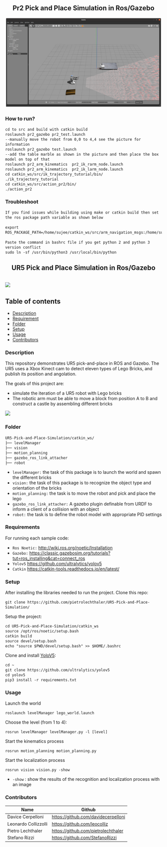 <p align="center">
  <h2 align="center">Pr2 Pick and Place Simulation in Ros/Gazebo</h2>
</p>

<img src="pr2.png">

### How to run?
```
cd to src and build with catkin build
roslaunch pr2_gazebo pr2_test.launch
--manually move the robot from 0,0 to 4,4 see the picture for information 
roslaunch pr2_gazebo test.launch
--add the table marble as shown in the picture and then place the box model on top of that
roslaunch pr2_arm_kinematics  pr2_ik_rarm_node.launch
roslaunch pr2_arm_kinematics  pr2_ik_larm_node.launch
cd catkin_ws/src/ik_trajectory_tutorial/bin/
./ik_trajectory_tutorial
cd catkin_ws/src/action_pr2/bin/
./action_pr2
```
### Troubleshoot
```
If you find issues while building using make or catkin build then set the ros package path variable as shown below

export ROS_PACKAGE_PATH=/home/sujee/catkin_ws/src/arm_navigation_msgs:/home/sujee/catkin_ws/src/ros_control/controller_manager_msgs:/home/sujee/catkin_ws/src/convex_decomposition:/home/sujee/catkin_ws/src/gazebo_ros_pkgs/gazebo_dev:/home/sujee/catkin_ws/src/gazebo_ros_pkgs/gazebo_msgs:/home/sujee/catkin_ws/src/gazebo_ros_pkgs/gazebo_ros:/home/sujee/catkin_ws/src/gazebo_ros_pkgs/gazebo_plugins:/home/sujee/catkin_ws/src/gazebo_ros_pkgs/gazebo_ros_pkgs:/home/sujee/catkin_ws/src/ros_control/hardware_interface:/home/sujee/catkin_ws/src/ros_control/combined_robot_hw:/home/sujee/catkin_ws/src/ros_control/controller_interface:/home/sujee/catkin_ws/src/ros_control/controller_manager:/home/sujee/catkin_ws/src/ros_control/controller_manager_tests:/home/sujee/catkin_ws/src/ros_control/combined_robot_hw_tests:/home/sujee/catkin_ws/src/ivcon:/home/sujee/catkin_ws/src/ros_control/joint_limits_interface:/home/sujee/catkin_ws/src/kinematics_msgs:/home/sujee/catkin_ws/src/pr2_kinematics/pr2_arm_kinematics:/home/sujee/catkin_ws/src/pr2_common/pr2_common:/home/sujee/catkin_ws/src/pr2_simulator/pr2_controller_configuration_gazebo:/home/sujee/catkin_ws/src/pr2_common/pr2_dashboard_aggregator:/home/sujee/catkin_ws/src/pr2_common/pr2_description:/home/sujee/catkin_ws/src/pr2_mechanism/pr2_hardware_interface:/home/sujee/catkin_ws/src/pr2_kinematics/pr2_kinematics:/home/sujee/catkin_ws/src/pr2_common/pr2_machine:/home/sujee/catkin_ws/src/pr2_mechanism/pr2_mechanism:/home/sujee/catkin_ws/src/pr2_mechanism/pr2_mechanism_model:/home/sujee/catkin_ws/src/pr2_mechanism/pr2_controller_interface:/home/sujee/catkin_ws/src/pr2_mechanism_msgs:/home/sujee/catkin_ws/src/pr2_mechanism/pr2_mechanism_diagnostics:/home/sujee/catkin_ws/src/pr2_mechanism/pr2_controller_manager:/home/sujee/catkin_ws/src/pr2_common/pr2_msgs:/home/sujee/catkin_ws/src/pr2_simulator/pr2_gazebo_plugins:/home/sujee/catkin_ws/src/pr2_simulator/pr2_gazebo:/home/sujee/catkin_ws/src/pr2_simulator/pr2_simulator:/home/sujee/catkin_ws/src/robot_pose_ekf:/home/sujee/catkin_ws/src/ros_control/ros_control:/home/sujee/catkin_ws/src/ros_control/rqt_controller_manager:/home/sujee/catkin_ws/src/ros_control/transmission_interface:/home/sujee/catkin_ws/src/gazebo_ros_pkgs/gazebo_ros_control:/home/sujee/ws_moveit/src/moveit_tutorials:/home/sujee/ws_moveit/src/panda_moveit_config:/opt/ros/noetic/share:/home/sujee/catkin_ws/src/ik_trajectory_tutorial:/home/sujee/catkin_ws/src/simple_gripper:/home/sujee/catkin_ws/src/pr2_moveit_config:/home/sujee/catkin_ws/src/drive_base_tutorial:/home/sujee/catkin_ws/src/action_pr2:/home/sujee/catkin_ws/src/euro_pallet

Paste the command in bashrc file if you get python 2 and python 3 version conflict
sudo ln -sf /usr/bin/python3 /usr/local/bin/python
```
<p align="center">
  <h2 align="center">UR5 Pick and Place Simulation in Ros/Gazebo</h2>

  
</p>
<br>

<img src="https://github.com/pietrolechthaler/UR5-Pick-and-Place-Simulation/blob/main/main.png">

## Table of contents
- [Description](#description)
- [Requirement](#requirements)
- [Folder](#folder)
- [Setup](#setup)
- [Usage](#usage)
- [Contributors](#contributors)

### Description
This repository demonstrates UR5 pick-and-place in ROS and Gazebo. The UR5 uses a Xbox Kinect cam to detect eleven types of Lego Bricks, and publish its position and angolation. 

The goals of this project are:
- simulate the iteration of a UR5 robot with Lego bricks
- The robotic arm must be able to move a block from position A to B and construct a castle by assembling different bricks

<img src="https://github.com/pietrolechthaler/UR5-Pick-and-Place-Simulation/blob/main/intro.gif">

### Folder
```
UR5-Pick-and-Place-Simulation/catkin_ws/
├── levelManager
├── vision
├── motion_planning
├── gazebo_ros_link_attacher
├── robot
```
- `levelManager:` the task of this package is to launch the world and spawn the different bricks
- `vision:` the task of this package is to recognize the object type and orientation of the bricks
- `motion_planning:` the task is to move the robot and pick and place the lego
- `gazebo_ros_link_attacher:` A gazebo plugin definable from URDF to inform a client of a collision with an object
- `robot:` the task is to define the robot model with appropriate PID settings


### Requirements

For running each sample code:
- `Ros Noetic:` http://wiki.ros.org/noetic/Installation
- `Gazebo:` https://classic.gazebosim.org/tutorials?tut=ros_installing&cat=connect_ros
- `Yolov5` https://github.com/ultralytics/yolov5
- `Catkin` https://catkin-tools.readthedocs.io/en/latest/

### Setup

After installing the libraries needed to run the project. Clone this repo:
```
git clone https://github.com/pietrolechthaler/UR5-Pick-and-Place-Simulation/
```

Setup the project:
```
cd UR5-Pick-and-Place-Simulation/catkin_ws
source /opt/ros/noetic/setup.bash
catkin build
source devel/setup.bash
echo "source $PWD/devel/setup.bash" >> $HOME/.bashrc
```

Clone and install [YoloV5](https://github.com/ultralytics/yolov5):
```
cd ~
git clone https://github.com/ultralytics/yolov5
cd yolov5
pip3 install -r requirements.txt
```
### Usage

Launch the world
```
roslaunch levelManager lego_world.launch
```
Choose the level (from 1 to 4):
```
rosrun levelManager levelManager.py -l [level]
```
Start the kinematics process
```
rosrun motion_planning motion_planning.py
```
Start the localization process
```
rosrun vision vision.py -show
```
- `-show` : show the results of the recognition and localization process with an image

### Contributors

| Name                 | Github                               |
|----------------------|--------------------------------------|
| Davice Cerpelloni    | https://github.com/davidecerpelloni  |
| Leonardo Collizzolli | https://github.com/leocolliz         |
| Pietro Lechthaler    | https://github.com/pietrolechthaler  |
| Stefano Rizzi        | https://github.com/StefanoRizzi      |

